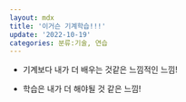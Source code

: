 ```yaml
---
layout: mdx
title: '이거슨 기계학습!!!'
update: '2022-10-19'
categories: 분류:기술, 연습
---
```


- 기계보다 내가 더 배우는 것같은 느낌적인 느낌!

- 학습은 내가 더 해야될 것 같은 느낌!
